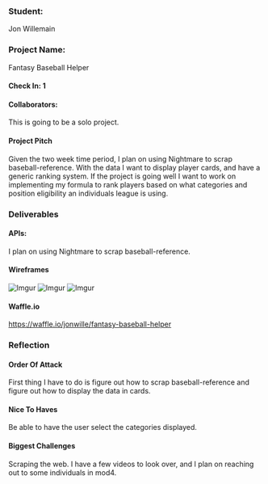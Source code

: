 ### Student:

Jon Willemain

### Project Name:  

Fantasy Baseball Helper

#### Check In: 1  

#### Collaborators:  
This is going to be a solo project.

#### Project Pitch  
Given the two week time period, I plan on using Nightmare to scrap baseball-reference. With the data I want to display player cards, and have a generic ranking system. If the project is going well I want to work on implementing my formula to rank players based on what categories and position eligibility an individuals league is using.

### Deliverables  

#### APIs:  
I plan on using Nightmare to scrap baseball-reference.

#### Wireframes  
![Imgur](http://i.imgur.com/6ugcysV.png)
![Imgur](http://i.imgur.com/XXYGYKE.png)
![Imgur](http://i.imgur.com/CTlNxTZ.png)

#### Waffle.io

https://waffle.io/jonwille/fantasy-baseball-helper

### Reflection  

#### Order Of Attack  
First thing I have to do is figure out how to scrap baseball-reference and figure out how to display the data in cards.

#### Nice To Haves   

Be able to have the user select the categories displayed.

#### Biggest Challenges  
Scraping the web. I have a few videos to look over, and I plan on reaching out to some individuals in mod4.
